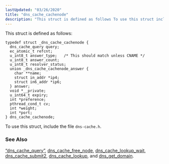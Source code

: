 ```yaml
---
lastUpdated: "03/26/2020"
title: "dns_cache_cachenode"
description: "This struct is defined as follows To use this struct include the file dns cache h Section 68 13 dns cache query dns cache free node dns cache lookup wait dns cache submit 2 dns cache lookup and dns get domain..."
---
```


This struct is defined as follows:

```
typedef struct _dns_cache_cachenode {
  dns_cache_query query;
  ec_atomic_t refcnt;
  u_int8_t answer_type;   /* This should match unless CNAME */
  u_int8_t answer_count;
  u_int8_t resolver_status;
  union _dns_cache_cachenode_answer {
    char **name;
    struct in_addr *ip4;
    struct in6_addr *ip6;
  } answer;
  void *__private;
  u_int64_t expiry;
  int *preference;
  pthread_cond_t cv;
  int *weight;
  int *port;
} dns_cache_cachenode;
```

To use this struct, include the file `dns-cache.h`.

### <a name="idp46139488"></a> See Also

[“dns_cache_query”](/momentum/3/3-api/structs-dns-cache-query), [dns_cache_free_node](/momentum/3/3-api/apis-dns-cache-free-node), [dns_cache_lookup_wait](/momentum/3/3-api/apis-dns-cache-lookup-wait), [dns_cache_submit2](/momentum/3/3-api/apis-dns-cache-submit-2), [dns_cache_lookup](/momentum/3/3-api/apis-dns-cache-lookup), and [dns_get_domain](/momentum/3/3-api/apis-dns-get-domain).